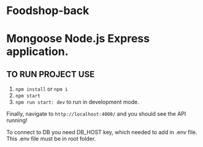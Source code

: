 # Foodshop-back

# Mongoose Node.js Express application.

## TO RUN PROJECT USE

1. `npm install` or `npm i`
2. `npm start`
3. `npm run start: dev` to run in development mode.

Finally, navigate to `http://localhost:4000/` and you should see the API running!

To connect to DB you need DB_HOST key, which needed to add in .env file. This .env file must be in root folder.